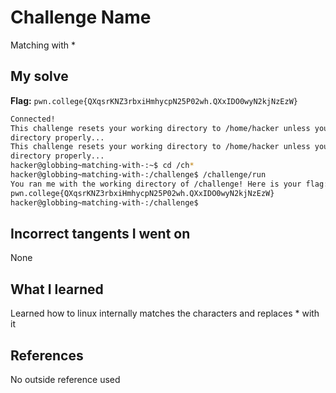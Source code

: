 # Challenge Name
Matching with *

## My solve
**Flag:** `pwn.college{QXqsrKNZ3rbxiHmhycpN25P02wh.QXxIDO0wyN2kjNzEzW}`

```bash
Connected!
This challenge resets your working directory to /home/hacker unless you change
directory properly...
This challenge resets your working directory to /home/hacker unless you change
directory properly...
hacker@globbing~matching-with-:~$ cd /ch*
hacker@globbing~matching-with-:/challenge$ /challenge/run
You ran me with the working directory of /challenge! Here is your flag:
pwn.college{QXqsrKNZ3rbxiHmhycpN25P02wh.QXxIDO0wyN2kjNzEzW}
hacker@globbing~matching-with-:/challenge$
```
## Incorrect tangents I went on
None

## What I learned
Learned how to linux internally matches the characters and replaces * with it

## References 
No outside reference used
